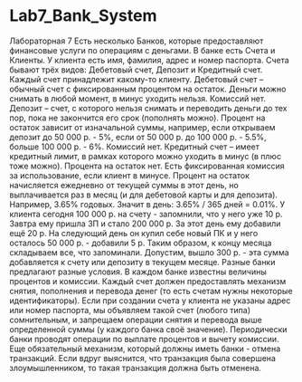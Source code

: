 # Lab7_Bank_System
Лабораторная 7
Есть несколько Банков, которые предоставляют финансовые услуги по операциям с деньгами. В банке есть Счета и Клиенты. 
У клиента есть имя, фамилия, адрес и номер паспорта. 
Счета бывают трёх видов: Дебетовый счет, Депозит и Кредитный счет. 
Каждый счет принадлежит какому-то клиенту. 
Дебетовый счет – обычный счет с фиксированным процентом на остаток. 
Деньги можно снимать в любой момент, в минус уходить нельзя. Комиссий нет.
Депозит – счет, с которого нельзя снимать и переводить деньги до тех пор, пока не закончится его срок (пополнять можно). 
Процент на остаток зависит от изначальной суммы, например, если открываем депозит до 50 000 р. - 5%, если от 50 000 р. до 100 000 р. - 5.5%, больше 100 000 р. - 6%. Комиссий нет. 
Кредитный счет – имеет кредитный лимит, в рамках которого можно уходить в минус (в плюс тоже можно). Процента на остаток нет. Есть фиксированная комиссия за использование, если клиент в минусе. 
Процент на остаток начисляется ежедневно от текущей суммы в этот день, но выплачивается раз в месяц (и для дебетовой карты и для депозита). 
Например, 3.65% годовых. Значит в день: 3.65% / 365 дней = 0.01%. У клиента сегодня 100 000 р. на счету - запомнили, что у него уже 10 р. Завтра ему пришла ЗП и стало 200 000 р. За этот день ему добавили ещё 20 р. На следующий день он купил себе новый ПК и у него осталось 50 000 р. - добавили 5 р. 
Таким образом, к концу месяца складываем все, что запоминали. Допустим, вышло 300 р. - эта сумма добавляется к счету или депозиту в текущем месяце. Разные банки предлагают разные условия.
В каждом банке известны величины процентов и комиссии. 
Каждый счет должен предоставлять механизм снятия, пополнения и перевода денег (то есть счетам нужны некоторые идентификаторы). Если при создании счета у клиента не указаны адрес или номер паспорта, мы объявляем такой счет (любого типа) сомнительным, и запрещаем операции снятия и перевода выше определенной суммы (у каждого банка своё значение). 
Периодически банки проводят операции по выплате процентов и вычету комиссии. 
Еще обязательный механизм, который должны иметь банки - отмена транзакций. 
Если вдруг выяснится, что транзакция была совершена злоумышленником, то такая транзакция должна быть отменена.
